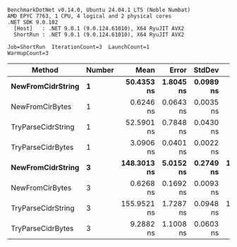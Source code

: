 ```

BenchmarkDotNet v0.14.0, Ubuntu 24.04.1 LTS (Noble Numbat)
AMD EPYC 7763, 1 CPU, 4 logical and 2 physical cores
.NET SDK 9.0.102
  [Host]   : .NET 9.0.1 (9.0.124.61010), X64 RyuJIT AVX2
  ShortRun : .NET 9.0.1 (9.0.124.61010), X64 RyuJIT AVX2

Job=ShortRun  IterationCount=3  LaunchCount=1  
WarmupCount=3  

```
| Method             | Number | Mean        | Error     | StdDev    | Min         | Max         | Allocated |
|------------------- |------- |------------:|----------:|----------:|------------:|------------:|----------:|
| **NewFromCidrString**  | **1**      |  **50.4353 ns** | **1.8045 ns** | **0.0989 ns** |  **50.3212 ns** |  **50.4962 ns** |         **-** |
| NewFromCirBytes    | 1      |   0.6246 ns | 0.0643 ns | 0.0035 ns |   0.6218 ns |   0.6285 ns |         - |
| TryParseCidrString | 1      |  52.5901 ns | 0.7848 ns | 0.0430 ns |  52.5437 ns |  52.6286 ns |         - |
| TryParseCidrBytes  | 1      |   3.0906 ns | 0.0401 ns | 0.0022 ns |   3.0884 ns |   3.0927 ns |         - |
| **NewFromCidrString**  | **3**      | **148.3013 ns** | **5.0152 ns** | **0.2749 ns** | **148.1380 ns** | **148.6187 ns** |         **-** |
| NewFromCirBytes    | 3      |   0.6268 ns | 0.1692 ns | 0.0093 ns |   0.6210 ns |   0.6375 ns |         - |
| TryParseCidrString | 3      | 155.9521 ns | 1.7287 ns | 0.0948 ns | 155.8527 ns | 156.0415 ns |         - |
| TryParseCidrBytes  | 3      |   9.2882 ns | 1.1008 ns | 0.0603 ns |   9.2187 ns |   9.3269 ns |         - |
